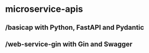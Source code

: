# microservice-apis
## /basicap with Python, FastAPI and Pydantic
## /web-service-gin with Gin and Swagger
